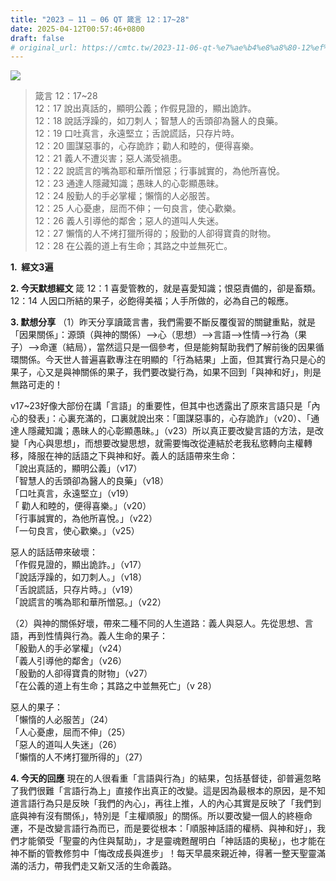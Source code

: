 ```yaml
---
title: "2023 – 11 – 06 QT 箴言 12：17~28"
date: 2025-04-12T00:57:46+0800
draft: false
# original_url: https://cmtc.tw/2023-11-06-qt-%e7%ae%b4%e8%a8%80-12%ef%bc%9a1728
---
```


![](/images/qt.jpg)
> 箴言 12：17\~28  
> 12：17 說出真話的，顯明公義；作假見證的，顯出詭詐。  
> 12：18 說話浮躁的，如刀刺人；智慧人的舌頭卻為醫人的良藥。  
> 12：19 口吐真言，永遠堅立；舌說謊話，只存片時。  
> 12：20 圖謀惡事的，心存詭詐；勸人和睦的，便得喜樂。  
> 12：21 義人不遭災害；惡人滿受禍患。  
> 12：22 說謊言的嘴為耶和華所憎惡；行事誠實的，為他所喜悅。  
> 12：23 通達人隱藏知識；愚昧人的心彰顯愚昧。  
> 12：24 殷勤人的手必掌權；懶惰的人必服苦。  
> 12：25 人心憂慮，屈而不伸；一句良言，使心歡樂。  
> 12：26 義人引導他的鄰舍；惡人的道叫人失迷。  
> 12：27 懶惰的人不烤打獵所得的；殷勤的人卻得寶貴的財物。  
> 12：28 在公義的道上有生命；其路之中並無死亡。

**1.  經文3遍**

**2. 今天默想經文**
箴 12：1 喜愛管教的，就是喜愛知識；恨惡責備的，卻是畜類。  
12：14 人因口所結的果子，必飽得美福；人手所做的，必為自己的報應。

**3. 默想分享**
（1）昨天分享讀箴言書，我們需要不斷反覆復習的關鍵重點，就是「因果關係」：源頭（與神的關係）–>心（思想）–>言語–>性情–>行為（果子）–>命運（結局），當然這只是一個參考，但是能夠幫助我們了解前後的因果循環關係。今天世人普遍喜歡專注在明顯的「行為結果」上面，但其實行為只是心的果子，心又是與神關係的果子，我們要改變行為，如果不回到「與神和好」，則是無路可走的！

v17\~23好像大部份在講「言語」的重要性，但其中也透露出了原來言語只是「內心的發表」：心裏充滿的，口裏就說出來：「圖謀惡事的，心存詭詐」（v20）、「通達人隱藏知識；愚昧人的心彰顯愚昧。」（v23）所以真正要改變言語的方法，是改變「內心與思想」，而想要改變思想，就需要悔改從連結於老我私慾轉向主權轉移，降服在神的話語之下與神和好。義人的話語帶來生命：  
「說出真話的，顯明公義」（v17）  
「智慧人的舌頭卻為醫人的良藥」（v18）  
「口吐真言，永遠堅立」（v19）  
「 勸人和睦的，便得喜樂。」（v20）  
「行事誠實的，為他所喜悅。」（v22）  
「一句良言，使心歡樂。」（v25）

惡人的話話帶來破壞：  
「作假見證的，顯出詭詐。」（v17）  
「說話浮躁的，如刀刺人。」（v18）  
「舌說謊話，只存片時。」（v19）  
「說謊言的嘴為耶和華所憎惡。」（v22）

（2）與神的關係好壞，帶來二種不同的人生道路：義人與惡人。先從思想、言語，再到性情與行為。義人生命的果子：  
「殷勤人的手必掌權」（v24）  
「義人引導他的鄰舍」（v26）  
「殷勤的人卻得寶貴的財物」（v27）  
「在公義的道上有生命；其路之中並無死亡」（v 28）

惡人的果子：  
「懶惰的人必服苦」（24）  
「人心憂慮，屈而不伸」（25）  
「惡人的道叫人失迷」（26）  
「懶惰的人不烤打獵所得的」（27）

**4. 今天的回應**
現在的人很看重「言語與行為」的結果，包括基督徒，卻普遍忽略了我們很難「言語行為上」直接作出真正的改變。這是因為最根本的原因，是不知道言語行為只是反映「我們的內心」，再往上推，人的內心其實是反映了「我們到底與神有沒有關係」，特別是「主權順服」的關係。所以要改變一個人的終極命運，不是改變言語行為而已，而是要從根本：「順服神話語的權柄、與神和好」，我們才能領受「聖靈的內住與幫助」，才是靈魂甦醒明白「神話語的奧秘」，也才能在神不斷的管教修剪中「悔改成長與進步」！每天早晨來親近神，得著一整天聖靈滿滿的活力，帶我們走又新又活的生命義路。
